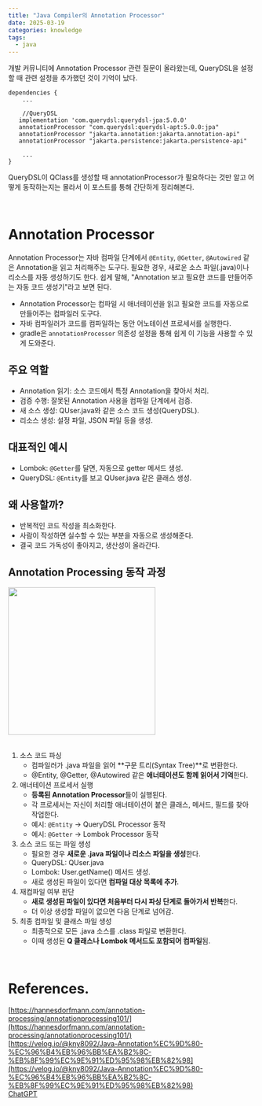```yaml
---
title: "Java Compiler의 Annotation Processor"
date: 2025-03-19
categories: knowledge
tags:
  - java
---
```


개발 커뮤니티에 Annotation Processor 관련 질문이 올라왔는데, QueryDSL을 설정할 때 관련 설정을 추가했던 것이 기억이 났다.

```
dependencies {
    ...

    //QueryDSL
   implementation 'com.querydsl:querydsl-jpa:5.0.0'
   annotationProcessor "com.querydsl:querydsl-apt:5.0.0:jpa"
   annotationProcessor "jakarta.annotation:jakarta.annotation-api"
   annotationProcessor "jakarta.persistence:jakarta.persistence-api"

    ...
}
```

QueryDSL이 QClass를 생성할 때 annotationProcessor가 필요하다는 것만 알고 어떻게 동작하는지는 몰라서 이 포스트를 통해 간단하게 정리해본다.

<br>

# Annotation Processor

Annotation Processor는 자바 컴파일 단계에서 `@Entity`, `@Getter`, `@Autowired` 같은 Annotation을 읽고 처리해주는 도구다.
필요한 경우, 새로운 소스 파일(.java)이나 리소스를 자동 생성하기도 한다. 쉽게 말해, "Annotation 보고 필요한 코드를 만들어주는 자동 코드 생성기"라고 보면 된다.

- Annotation Processor는 컴파일 시 애너테이션을 읽고 필요한 코드를 자동으로 만들어주는 컴파일러 도구다.
- 자바 컴파일러가 코드를 컴파일하는 동안 어노테이션 프로세서를 실행한다.
- gradle은 `annotationProcessor` 의존성 설정을 통해 쉽게 이 기능을 사용할 수 있게 도와준다.

## 주요 역할

- Annotation 읽기: 소스 코드에서 특정 Annotation을 찾아서 처리.
- 검증 수행: 잘못된 Annotation 사용을 컴파일 단계에서 검증.
- 새 소스 생성: QUser.java와 같은 소스 코드 생성(QueryDSL).
- 리소스 생성: 설정 파일, JSON 파일 등을 생성.

## 대표적인 예시

- Lombok: `@Getter`를 달면, 자동으로 getter 메서드 생성.
- QueryDSL: `@Entity`를 보고 QUser.java 같은 클래스 생성.

## 왜 사용할까?

- 반복적인 코드 작성을 최소화한다.
- 사람이 작성하면 실수할 수 있는 부분을 자동으로 생성해준다.
- 결국 코드 가독성이 좋아지고, 생산성이 올라간다.

## Annotation Processing 동작 과정

<img src="{{ site.url }}{{ site.baseurl }}/assets/images/2025/20250319_01.png" width="300px"/><br><br>

1. 소스 코드 파싱
   - 컴파일러가 .java 파일을 읽어 **구문 트리(Syntax Tree)**로 변환한다.
   - @Entity, @Getter, @Autowired 같은 **애너테이션도 함께 읽어서 기억**한다.
2. 애너테이션 프로세서 실행
   - **등록된 Annotation Processor**들이 실행된다.
   - 각 프로세서는 자신이 처리할 애너테이션이 붙은 클래스, 메서드, 필드를 찾아 작업한다.
   - 예시: `@Entity` → QueryDSL Processor 동작
   - 예시: `@Getter` → Lombok Processor 동작
3. 소스 코드 또는 파일 생성
   - 필요한 경우 **새로운 .java 파일이나 리소스 파일을 생성**한다.
   - QueryDSL: QUser.java
   - Lombok: User.getName() 메서드 생성.
   - 새로 생성된 파일이 있다면 **컴파일 대상 목록에 추가**.
4. 재컴파일 여부 판단
   - **새로 생성된 파일이 있다면 처음부터 다시 파싱 단계로 돌아가서 반복**한다.
   - 더 이상 생성할 파일이 없으면 다음 단계로 넘어감.
5. 최종 컴파일 및 클래스 파일 생성
   - 최종적으로 모든 .java 소스를 .class 파일로 변환한다.
   - 이때 생성된 **Q 클래스나 Lombok 메서드도 포함되어 컴파일**됨.

<br>

# References.

[https://hannesdorfmann.com/annotation-processing/annotationprocessing101/](https://hannesdorfmann.com/annotation-processing/annotationprocessing101/)<br>
[https://velog.io/@kny8092/Java-Annotation%EC%9D%80-%EC%96%B4%EB%96%BB%EA%B2%8C-%EB%8F%99%EC%9E%91%ED%95%98%EB%82%98](https://velog.io/@kny8092/Java-Annotation%EC%9D%80-%EC%96%B4%EB%96%BB%EA%B2%8C-%EB%8F%99%EC%9E%91%ED%95%98%EB%82%98)<br>
[ChatGPT](https://chat.openai.com)<br>
